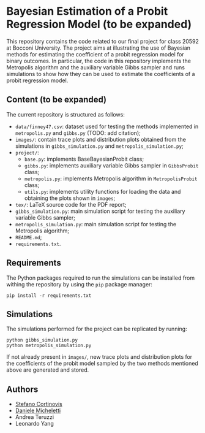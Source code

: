 # Bayesian Estimation of a Probit Regression Model (to be expanded)

This repository contains the code related to our final project for class 20592 at Bocconi University. The project aims at illustrating the use of Bayesian methods for estimating the coefficient of a probit regression model for binary outcomes. In particular, the code in this repository implements the Metropolis algorithm and the auxiliary variable Gibbs sampler and runs simulations to show how they can be used to estimate the coefficients of a probit regression model.

## Content (to be expanded)

The current repository is structured as follows:
- `data/finney47.csv`: dataset used for testing the methods implemented in `metropolis.py` and `gibbs.py` (TODO: add citation);
- `images/`: contain trace plots and distribution plots obtained from the simulations in `gibbs_simulation.py` and `metropolis_simulation.py`;
- `project/`:
    - `base.py`: implements BaseBayesianProbit class;
    - `gibbs.py`: implements auxiliary variable Gibbs sampler in `GibbsProbit` class;
    - `metropolis.py`: implements Metropolis algorithm in `MetropolisProbit` class;
    - `utils.py`: implements utility functions for loading the data and obtaining the plots shown in `images`;
- `tex/`: LaTeX source code for the PDF report;
- `gibbs_simulation.py`: main simulation script for testing the auxiliary variable Gibbs sampler;
- `metropolis_simulation.py`: main simulation script for testing the Metropolis algorithm;
- `README.md`;
- `requirements.txt`.

## Requirements

The Python packages required to run the simulations can be installed from withing the repository by using the `pip` package manager:

```console
pip install -r requirements.txt
```
## Simulations

The simulations performed for the project can be replicated by running:

```
python gibbs_simulation.py
python metropolis_simulation.py
```

If not already present in `images/`, new trace plots and distribution plots for the coefficients of the probit model sampled by the two methods mentioned above are generated and stored.

## Authors

- [Stefano Cortinovis](https://github.com/scortino)
- [Daniele Micheletti](https://github.com/danielemiche)
- Andrea Teruzzi
- Leonardo Yang